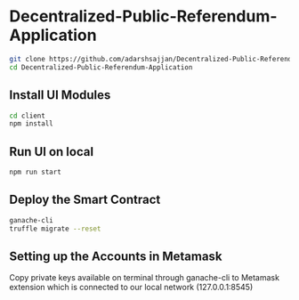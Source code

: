# Decentralized-Public-Referendum-Application


```bash
git clone https://github.com/adarshsajjan/Decentralized-Public-Referendum-Application.git
cd Decentralized-Public-Referendum-Application
```

## Install UI Modules
```bash
cd client
npm install
```
## Run UI on local
```bash
npm run start
```

## Deploy the Smart Contract
```bash
ganache-cli
truffle migrate --reset
```

## Setting up the Accounts in Metamask
Copy private keys available on terminal through ganache-cli to Metamask extension which is connected to our local network (127.0.0.1:8545)
